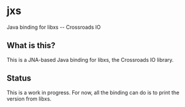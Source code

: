 jxs
===

Java binding for libxs -- Crossroads IO

What is this?
-------------

This is a JNA-based Java binding for libxs, the Crossroads IO library.

Status
------

This is a work in progress. For now, all the binding can do is to print the version from libxs.
